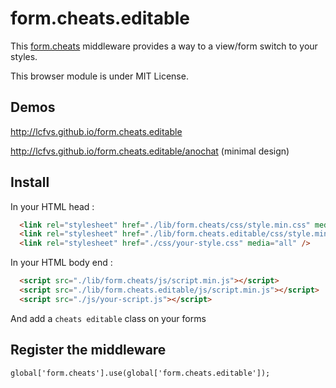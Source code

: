 form.cheats.editable
====================

This [form.cheats](https://github.com/Lcfvs/form.cheats) middleware provides a way to a view/form switch to your styles.

This browser module is under MIT License.


Demos
-----

http://lcfvs.github.io/form.cheats.editable

http://lcfvs.github.io/form.cheats.editable/anochat (minimal design)

Install
-------

In your HTML head :

```html
  <link rel="stylesheet" href="./lib/form.cheats/css/style.min.css" media="all" />
  <link rel="stylesheet" href="./lib/form.cheats.editable/css/style.min.css" media="all" />
  <link rel="stylesheet" href="./css/your-style.css" media="all" />
```

In your HTML body end :

```html
  <script src="./lib/form.cheats/js/script.min.js"></script>
  <script src="./lib/form.cheats.editable/js/script.min.js"></script>
  <script src="./js/your-script.js"></script>
```

And add a `cheats editable` class on your forms


Register the middleware
-----------------------
```
global['form.cheats'].use(global['form.cheats.editable']);
```
